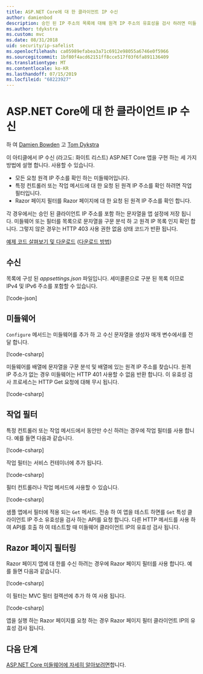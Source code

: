 ```yaml
---
title: ASP.NET Core에 대 한 클라이언트 IP 수신
author: damienbod
description: 승인 된 IP 주소의 목록에 대해 원격 IP 주소의 유효성을 검사 하려면 미들웨어 또는 작업 필터를 작성 하는 방법에 알아봅니다.
ms.author: tdykstra
ms.custom: mvc
ms.date: 08/31/2018
uid: security/ip-safelist
ms.openlocfilehash: ca05989efabea3a71c6912e98055a6746e0f5966
ms.sourcegitcommit: 1bf80f4acd62151ff8cce517f03f6fa891136409
ms.translationtype: MT
ms.contentlocale: ko-KR
ms.lasthandoff: 07/15/2019
ms.locfileid: "68223927"
---
```

# <a name="client-ip-safelist-for-aspnet-core"></a>ASP.NET Core에 대 한 클라이언트 IP 수신

하 여 [Damien Bowden](https://twitter.com/damien_bod) 고 [Tom Dykstra](https://github.com/tdykstra)
 
이 아티클에서 IP 수신 (라고도: 화이트 리스트) ASP.NET Core 앱을 구현 하는 세 가지 방법에 설명 합니다. 사용할 수 있습니다.

* 모든 요청 원격 IP 주소를 확인 하는 미들웨어입니다.
* 특정 컨트롤러 또는 작업 메서드에 대 한 요청 된 원격 IP 주소를 확인 하려면 작업 필터입니다.
* Razor 페이지 필터를 Razor 페이지에 대 한 요청 된 원격 IP 주소를 확인 합니다.

각 경우에서는 승인 된 클라이언트 IP 주소를 포함 하는 문자열을 앱 설정에 저장 됩니다. 미들웨어 또는 필터를 목록으로 문자열을 구문 분석 하 고 원격 IP 목록 인지 확인 합니다. 그렇지 않은 경우는 HTTP 403 사용 권한 없음 상태 코드가 반환 됩니다.

[예제 코드 살펴보기 및 다운로드](https://github.com/aspnet/AspNetCore.Docs/tree/master/aspnetcore/security/ip-safelist/samples/2.x/ClientIpAspNetCore) ([다운로드 방법](xref:index#how-to-download-a-sample))

## <a name="the-safelist"></a>수신

목록에 구성 된 *appsettings.json* 파일입니다. 세미콜론으로 구분 된 목록 이므로 IPv4 및 IPv6 주소를 포함할 수 있습니다.

[!code-json[](ip-safelist/samples/2.x/ClientIpAspNetCore/appsettings.json?highlight=2)]

## <a name="middleware"></a>미들웨어

`Configure` 메서드는 미들웨어를 추가 하 고 수신 문자열을 생성자 매개 변수에서를 전달 합니다.

[!code-csharp[](ip-safelist/samples/2.x/ClientIpAspNetCore/Startup.cs?name=snippet_Configure&highlight=10)]

미들웨어를 배열에 문자열을 구문 분석 및 배열에 있는 원격 IP 주소를 찾습니다. 원격 IP 주소가 없는 경우 미들웨어는 HTTP 401 사용할 수 없음 반환 합니다. 이 유효성 검사 프로세스는 HTTP Get 요청에 대해 무시 됩니다.

[!code-csharp[](ip-safelist/samples/2.x/ClientIpAspNetCore/AdminSafeListMiddleware.cs?name=snippet_ClassOnly)]

## <a name="action-filter"></a>작업 필터

특정 컨트롤러 또는 작업 메서드에서 동안만 수신 하려는 경우에 작업 필터를 사용 합니다. 예를 들면 다음과 같습니다. 

[!code-csharp[](ip-safelist/samples/2.x/ClientIpAspNetCore/Filters/ClientIdCheckFilter.cs)]

작업 필터는 서비스 컨테이너에 추가 됩니다.

[!code-csharp[](ip-safelist/samples/2.x/ClientIpAspNetCore/Startup.cs?name=snippet_ConfigureServices&highlight=3)]

필터 컨트롤러나 작업 메서드에 사용할 수 있습니다.

[!code-csharp[](ip-safelist/samples/2.x/ClientIpAspNetCore/Controllers/ValuesController.cs?name=snippet_Filter&highlight=1)]

샘플 앱에서 필터에 적용 되는 `Get` 메서드. 전송 하 여 앱을 테스트 하면를 `Get` 특성 클라이언트 IP 주소 유효성을 검사 하는 API를 요청 합니다. 다른 HTTP 메서드를 사용 하 여 API를 호출 하 여 테스트할 때 미들웨어 클라이언트 IP의 유효성 검사 됩니다.

## <a name="razor-pages-filter"></a>Razor 페이지 필터링 

Razor 페이지 앱에 대 한를 수신 하려는 경우에 Razor 페이지 필터를 사용 합니다. 예를 들면 다음과 같습니다. 

[!code-csharp[](ip-safelist/samples/2.x/ClientIpAspNetCore/Filters/ClientIdCheckPageFilter.cs)]

이 필터는 MVC 필터 컬렉션에 추가 하 여 사용 됩니다.

[!code-csharp[](ip-safelist/samples/2.x/ClientIpAspNetCore/Startup.cs?name=snippet_ConfigureServices&highlight=7-9)]

앱을 실행 하는 Razor 페이지를 요청 하는 경우 Razor 페이지 필터 클라이언트 IP의 유효성 검사 됩니다.

## <a name="next-steps"></a>다음 단계

[ASP.NET Core 미들웨어에 자세히 알아보려면](xref:fundamentals/middleware/index)합니다.
